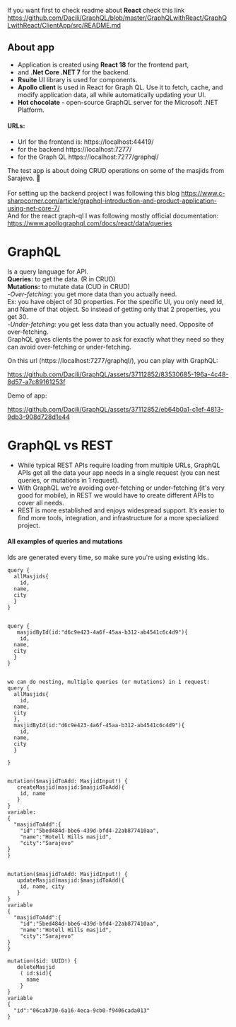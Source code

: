 If you want first to check readme about **React** check this link https://github.com/Dacili/GraphQL/blob/master/GraphQLwithReact/GraphQLwithReact/ClientApp/src/README.md

## About app
- Application is created using **React 18** for the frontend part,  
- and **.Net Core .NET 7** for the backend.  
- **Rsuite** UI library is used for components.   
- **Apollo client** is used in React for Graph QL. Use it to fetch, cache, and modify application data, all while automatically updating your UI. 
- **Hot chocolate** - open-source GraphQL server for the Microsoft .NET Platform.  
#### URLs:  
- Url for the frontend is: https://localhost:44419/  
- for the backend https://localhost:7277/  
- for the Graph QL https://localhost:7277/graphql/  
   
The test app is about doing CRUD operations on some of the masjids from Sarajevo. 💜  <br/> <br/>
For setting up the backend project I was following this blog https://www.c-sharpcorner.com/article/graphql-introduction-and-product-application-using-net-core-7/   
And for the react graph-ql I was following mostly official documentation: https://www.apollographql.com/docs/react/data/queries

# GraphQL
Is a query language for API.  
**Queries:** to get the data. (R in CRUD)  
**Mutations:** to mutate data (CUD in CRUD)    
-*Over-fetching:* you get more data than you actually need.  
Ex: you have object of 30 properties. For the specific UI, you only need Id, and Name of that object. So instead of getting only that 2 properties, you get 30.  
-*Under-fetching:* you get less data than you actually need. Opposite of over-fetching.  
GraphQL gives clients the power to ask for exactly what they need so they can avoid over-fetching or under-fetching.

On this url (https://localhost:7277/graphql/), you can play with GraphQL:  


https://github.com/Dacili/GraphQL/assets/37112852/83530685-196a-4c48-8d57-a7c89161253f

Demo of app:  


https://github.com/Dacili/GraphQL/assets/37112852/eb64b0a1-c1ef-4813-9db3-908d728d1e44




# GraphQL vs REST
- While typical REST APIs require loading from multiple URLs, GraphQL APIs get all the data your app needs in a single request (you can nest queries, or mutations in 1 request).   
- With GraphQL we're avoiding over-fetching or under-fetching (it's very good for mobile), in REST we would have to create different APIs to cover all needs.  
- REST is more established and enjoys widespread support. It’s easier to find more tools, integration, and infrastructure for a more specialized project.


#### All examples of queries and mutations  
Ids are generated every time, so make sure you're using existing Ids..
```
query {
  allMasjids{
    id,
  name,
  city
  }
}


query {
   masjidById(id:"d6c9e423-4a6f-45aa-b312-ab4541c6c4d9"){
    id,
  name,
  city
  }
}


we can do nesting, multiple queries (or mutations) in 1 request:
query {
  allMasjids{
    id,
  name,
  city
  },
  masjidById(id:"d6c9e423-4a6f-45aa-b312-ab4541c6c4d9"){
    id,
  name,
  city
  }

}


mutation($masjidToAdd: MasjidInput!) {
   createMasjid(masjid:$masjidToAdd){
    id, name
   }
}
variable:
{
  "masjidToAdd":{
    "id":"5bed484d-bbe6-439d-bfd4-22ab877410aa",
    "name":"Hotell Hills masjid",
    "city":"Sarajevo"
}  
}


mutation($masjidToAdd: MasjidInput!) {
   updateMasjid(masjid:$masjidToAdd){
    id, name, city
   }
}
variable
{
  "masjidToAdd":{
    "id":"5bed484d-bbe6-439d-bfd4-22ab877410aa",
    "name":"Hotell Hills masjid",
    "city":"Sarajevo"
}  
}

mutation($id: UUID!) {
   deleteMasjid 
    ( id:$id){
      name
    }
}
variable
{
  "id":"06cab730-6a16-4eca-9cb0-f9406cada013"
}
```
